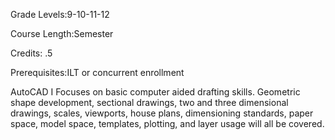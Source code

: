 Grade Levels:9-10-11-12

Course Length:Semester

Credits: .5

Prerequisites:ILT or concurrent enrollment

AutoCAD I Focuses on basic computer aided drafting skills. Geometric shape development, sectional drawings, two and three dimensional drawings, scales, viewports, house plans, dimensioning standards, paper space, model space, templates, plotting, and layer usage will all be covered.